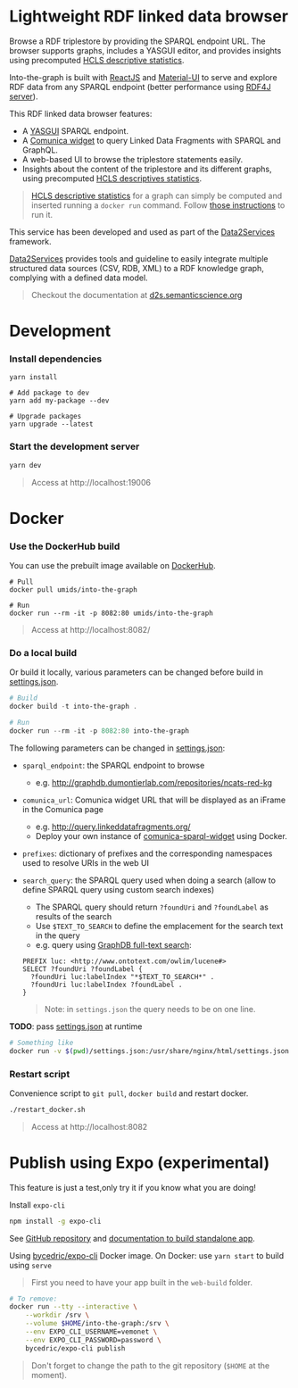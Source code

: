 # Lightweight RDF linked data browser

Browse a RDF triplestore by providing the SPARQL endpoint URL. The browser supports graphs, includes a YASGUI editor, and provides insights using precomputed [HCLS descriptive statistics](https://www.w3.org/TR/hcls-dataset/). 

Into-the-graph is built with [ReactJS](https://reactjs.org) and [Material-UI](https://material-ui.com/) to serve and explore RDF data from any SPARQL endpoint (better performance using [RDF4J server](https://rdf4j.eclipse.org/documentation/server-workbench-console/)).

This RDF linked data browser features:

* A [YASGUI](http://doc.yasgui.org/) SPARQL endpoint.
* A [Comunica widget](http://query.linkeddatafragments.org/) to query Linked Data Fragments with SPARQL and GraphQL.
* A web-based UI to browse the triplestore statements easily.
* Insights about the content of the triplestore and its different graphs, using precomputed [HCLS descriptives statistics](https://www.w3.org/TR/hcls-dataset/).

> [HCLS descriptive statistics](https://www.w3.org/TR/hcls-dataset/) for a graph can simply be computed and inserted running a `docker run` command. Follow [those instructions](https://github.com/MaastrichtU-IDS/data2services-transform-repository/tree/master/sparql/compute-hcls-stats) to run it.

This service has been developed and used as part of the [Data2Services](http://d2s.semanticscience.org/) framework. 

[Data2Services](http://d2s.semanticscience.org/) provides tools and guideline to easily integrate multiple structured data sources (CSV, RDB, XML) to a RDF knowledge graph, complying with a defined data model.

> Checkout the documentation at [d2s.semanticscience.org](http://d2s.semanticscience.org/)

# Development

### Install dependencies

```shell
yarn install

# Add package to dev
yarn add my-package --dev

# Upgrade packages
yarn upgrade --latest
```

### Start the development server

```bash
yarn dev
```

> Access at http://localhost:19006

# Docker

### Use the DockerHub build

You can use the prebuilt image available on [DockerHub](https://hub.docker.com/repository/docker/umids/into-the-graph).

```shell
# Pull
docker pull umids/into-the-graph

# Run
docker run --rm -it -p 8082:80 umids/into-the-graph
```

> Access at http://localhost:8082/

### Do a local build

Or build it locally, various parameters can be changed before build in [settings.json](https://github.com/MaastrichtU-IDS/into-the-graph/blob/master/settings.json).

```powershell
# Build
docker build -t into-the-graph .

# Run
docker run --rm -it -p 8082:80 into-the-graph
```

The following parameters can be changed in [settings.json](https://github.com/MaastrichtU-IDS/into-the-graph/blob/master/settings.json):

* `sparql_endpoint`: the SPARQL endpoint to browse

  * e.g. http://graphdb.dumontierlab.com/repositories/ncats-red-kg

* `comunica_url`: Comunica widget URL that will be displayed as an iFrame in the Comunica page

  * e.g. http://query.linkeddatafragments.org/
  * Deploy your own instance of [comunica-sparql-widget](https://github.com/vemonet/jQuery-Widget.js) using Docker.

* `prefixes`: dictionary of prefixes and the corresponding namespaces used to resolve URIs in the web UI

* `search_query`: the SPARQL query used when doing a search (allow to define SPARQL query using custom search indexes)

  * The SPARQL query should return `?foundUri` and `?foundLabel` as results of the search
  * Use `$TEXT_TO_SEARCH` to define the emplacement for the search text in the query
  * e.g. query using [GraphDB full-text search](http://graphdb.ontotext.com/documentation/free/full-text-search.html):

  ```SPARQL
  PREFIX luc: <http://www.ontotext.com/owlim/lucene#>
  SELECT ?foundUri ?foundLabel {
    ?foundUri luc:labelIndex "*$TEXT_TO_SEARCH*" .
    ?foundUri luc:labelIndex ?foundLabel .
  }
  ```

  > Note: in `settings.json` the query needs to be on one line.

**TODO**: pass [settings.json](https://github.com/MaastrichtU-IDS/into-the-graph/blob/master/settings.json) at runtime

```bash
# Something like
docker run -v $(pwd)/settings.json:/usr/share/nginx/html/settings.json --rm -it -p 8082:80 into-the-graph
```

### Restart script

Convenience script to `git pull`, `docker build` and restart docker.

```bash
./restart_docker.sh
```

> Access at http://localhost:8082

# Publish using Expo (experimental)

This feature is just a test,only try it if you know what you are doing!

Install `expo-cli`

```bash
npm install -g expo-cli
```

See [GitHub repository](https://github.com/expo/expo-cli) and [documentation to build standalone app](https://docs.expo.io/versions/latest/distribution/building-standalone-apps/).

Using [bycedric/expo-cli](https://hub.docker.com/r/bycedric/expo-cli) Docker image. On Docker: use `yarn start` to build using `serve`

> First you need to have your app built in the `web-build` folder.

```bash
# To remove:
docker run --tty --interactive \
    --workdir /srv \
    --volume $HOME/into-the-graph:/srv \
    --env EXPO_CLI_USERNAME=vemonet \
    --env EXPO_CLI_PASSWORD=password \
    bycedric/expo-cli publish
```

> Don't forget to change the path to the git repository (`$HOME` at the moment).
